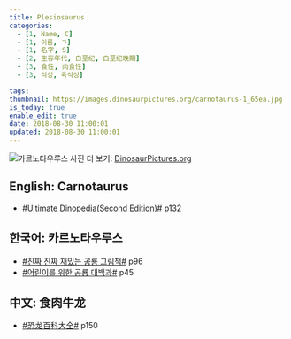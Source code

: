 ```yaml
---
title: Plesiosaurus
categories:
  - [1, Name, C]
  - [1, 이름, ㅋ]
  - [1, 名字, S]
  - [2, 生存年代, 白垩纪, 白垩纪晚期]
  - [3, 食性, 肉食性]
  - [3, 식성, 육식성]

tags:
thumbnail: https://images.dinosaurpictures.org/carnotaurus-1_65ea.jpg
is_today: true
enable_edit: true
date: 2018-08-30 11:00:01
updated: 2018-08-30 11:00:01
---
```

![카르노타우루스](https://images.dinosaurpictures.org/carnotaurus-1_65ea.jpg)
사진 더 보기: [DinosaurPictures.org](https://dinosaurpictures.org/Carnotaurus-pictures)

## English: Carnotaurus

- [#Ultimate Dinopedia(Second Edition)#](/books/p/86d06d1161eb1684c26079a0348b5931/) p132

## 한국어: 카르노타우루스

- [#진짜 진짜 재밌는 공룡 그림책#](/books/p/3289261dc4d846b8a02798617a63ad75/) p96
- [#어린이를 위한 공룡 대백과#](/books/p/f60f989c24559d39cb141e73aa0754c0/) p45

## 中文: 食肉牛龙

- [#恐龙百科大全#](/books/p/6cd4e752e2119c63c607be6bb97d17aa/) p150
